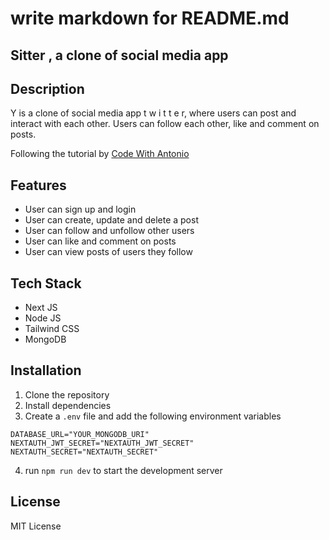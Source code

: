 # write markdown for README.md

## Sitter , a clone of social media app

## Description
Y is a clone of social media app t w i t t e r, where users can post and interact with each other. Users can follow each other, like and comment on posts.

Following the tutorial by [Code With Antonio](https://www.youtube.com/watch?v=ytkG7RT6SvU)

## Features
- User can sign up and login
- User can create, update and delete a post
- User can follow and unfollow other users
- User can like and comment on posts
- User can view posts of users they follow

## Tech Stack
- Next JS
- Node JS
- Tailwind CSS
- MongoDB

## Installation
1. Clone the repository
2. Install dependencies
3. Create a `.env` file and add the following environment variables 
```
DATABASE_URL="YOUR_MONGODB_URI"
NEXTAUTH_JWT_SECRET="NEXTAUTH_JWT_SECRET"
NEXTAUTH_SECRET="NEXTAUTH_SECRET"
```
4. run `npm run dev` to start the development server

## License
MIT License